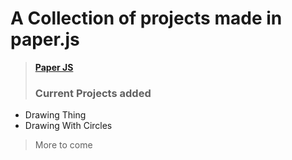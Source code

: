 # A Collection of projects made in paper.js
> <a href="http://paperjs.org/"><b>Paper JS</b></a>
> ### Current Projects added
- Drawing Thing 
- Drawing With Circles
> More to come
